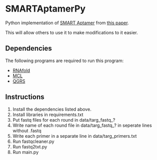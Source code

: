 # SMARTAptamerPy

Python implementation of [SMART Aptamer](https://github.com/JavierPerez21/SMARTAptamerPy.git) from [this paper](https://pubs.acs.org/doi/abs/10.1021/acs.analchem.9b05203).

This will allow others to use it to make modifications to it easier.



## Dependencies

The following programs are required to run this program:

* [RNAfold](https://algosb2019.sciencesconf.org/data/RNAtutorial.pdf)
* [MCL](http://micans.org/mcl/)
* [QGRS](https://github.com/freezer333/qgrs-cpp)

## Instructions

1. Install the dependencies listed above.
2. Install libraries in requirements.txt
3. Put fastq files for each round in data/targ_fastq_?
4. Write name of each round file in data/targ_fastq_? in seperate lines without .fastq
5. Write each primer in a separate line in data/targ_primers.txt
6. Run fastqcleaner.py
7. Run fastq2txt.py
8. Run main.py